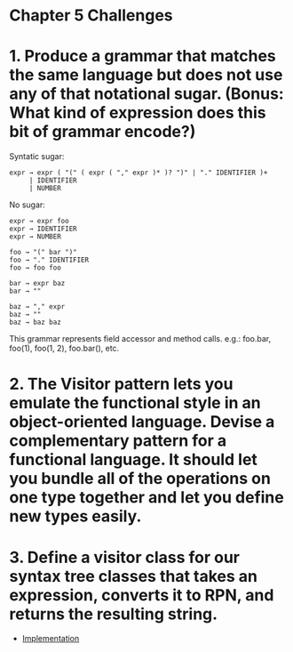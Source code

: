 Chapter 5 Challenges
====================

# 1. Produce a grammar that matches the same language but does not use any of that notational sugar. (Bonus: What kind of expression does this bit of grammar encode?)

Syntatic sugar:
```
expr → expr ( "(" ( expr ( "," expr )* )? ")" | "." IDENTIFIER )+
     | IDENTIFIER
     | NUMBER
```

No sugar:
```
expr → expr foo
expr → IDENTIFIER
expr → NUMBER

foo → "(" bar ")"
foo → "." IDENTIFIER
foo → foo foo

bar → expr baz
bar → ""

baz → "," expr
baz → ""
baz → baz baz
```

This grammar represents field accessor and method calls. e.g.: foo.bar, foo(1), foo(1, 2), foo.bar(), etc.

# 2. The Visitor pattern lets you emulate the functional style in an object-oriented language. Devise a complementary pattern for a functional language. It should let you bundle all of the operations on one type together and let you define new types easily.

# 3. Define a visitor class for our syntax tree classes that takes an expression, converts it to RPN, and returns the resulting string.

* [Implementation](./reverse-polish-notation)
